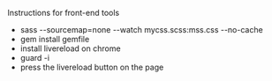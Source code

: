 Instructions for front-end tools
- sass --sourcemap=none --watch mycss.scss:mss.css --no-cache
- gem install gemfile
- install livereload on chrome
- guard -i 
- press the livereload button on the page 